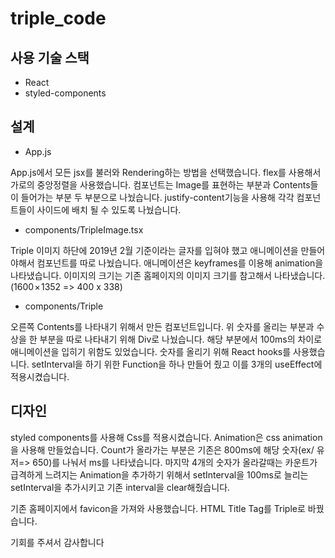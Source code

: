 # triple_code
## 사용 기술 스택
- React
- styled-components

## 설계
- App.js

App.js에서 모든 jsx를 불러와 Rendering하는 방법을 선택했습니다.
flex를 사용해서 가로의 중앙정렬을 사용했습니다.
컴포넌트는 Image를 표현하는 부분과 Contents들이 들어가는 부분 두 부분으로 나눴습니다.
justify-content기능을 사용해 각각 컴포넌트들이 사이드에 배치 될 수 있도록 나눴습니다.

- components/TripleImage.tsx

Triple 이미지 하단에 2019년 2월 기준이라는 글자를 입혀야 했고
애니메이션을 만들어야해서 컴포넌트를 따로 나눴습니다.
애니메이션은 keyframes를 이용해 animation을 나타냈습니다.
이미지의 크기는 기존 홈페이지의 이미지 크기를 참고해서 나타냈습니다. (1600 × 1352 => 400 x 338)

- components/Triple

오른쪽 Contents를 나타내기 위해서 만든 컴포넌트입니다.
위 숫자를 올리는 부분과 수상을 한 부분을 따로 나타내기 위해 Div로 나눴습니다.
해당 부분에서 100ms의 차이로 애니메이션을 입히기 위함도 있었습니다.
숫자를 올리기 위해 React hooks를 사용했습니다.
setInterval을 하기 위한 Function을 하나 만들어 줬고 이를 3개의 useEffect에 적용시켰습니다.

## 디자인

styled components를 사용해 Css를 적용시켰습니다.
Animation은 css animation을 사용해 만들었습니다.
Count가 올라가는 부분은 기존은 800ms에 해당 숫자(ex/ 유저=> 650)를 나눠서 ms를 나타냈습니다.
마지막 4개의 숫자가 올라갈때는 카운트가 급격하게 느려지는 Animation을 추가하기 위해서 setInterval을
100ms로 늘리는 setInterval을 추가시키고 기존 interval을 clear해줬습니다.

기존 홈페이지에서 favicon을 가져와 사용했습니다. HTML Title Tag를 Triple로 바꿨습니다.

기회를 주셔서 감사합니다

